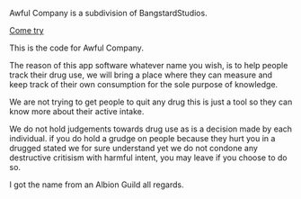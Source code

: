 Awful Company is a subdivision of BangstardStudios. 

 [Come try](https://awfulcompany.io)



This is the code for Awful Company.

The reason of this app software whatever name you wish, is to help people track their drug use, we will bring a place 
where they can measure and keep track of their own consumption for the sole purpose of knowledge. 

We are not trying to get people to quit any drug this is just a tool so they can know more about their active intake.

We do not hold judgements towards drug use as is a decision made by each individual. if you do hold a grudge on people 
because they hurt you in a drugged stated we for sure understand yet we do not condone any destructive critisism with harmful intent, you may leave if you choose to do so.

I got the name from an Albion Guild all regards. 
